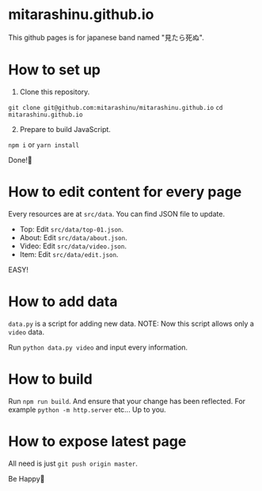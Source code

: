 # mitarashinu.github.io
This github pages is for japanese band named "見たら死ぬ".

# How to set up
1. Clone this repository.

`git clone git@github.com:mitarashinu/mitarashinu.github.io`
`cd mitarashinu.github.io`

2. Prepare to build JavaScript.

`npm i` or `yarn install`

Done!🍣

# How to edit content for every page
Every resources are at `src/data`. You can find JSON file to update.

- Top: Edit `src/data/top-01.json`.
- About: Edit `src/data/about.json`.
- Video: Edit `src/data/video.json`.
- Item: Edit `src/data/edit.json`.

EASY!

# How to add data
`data.py` is a script for adding new data.
NOTE: Now this script allows only a `video` data.

Run `python data.py video` and input every information.

# How to build
Run `npm run build`.
And ensure that your change has been reflected.
For example `python -m http.server` etc... Up to you.

# How to expose latest page
All need is just `git push origin master`.

Be Happy🍺
